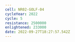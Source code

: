 ```yaml
---
cell: NR02-GOLF-04
cycleYear: 2022
cycle: 5
resistance: 2500000
enlightened: 233000
date: 2022-09-27T18:27:57.542Z
---
```

